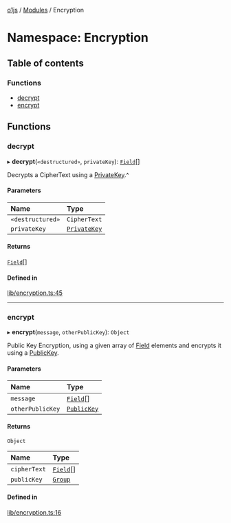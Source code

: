 [o1js](../README.md) / [Modules](../modules.md) / Encryption

# Namespace: Encryption

## Table of contents

### Functions

- [decrypt](Encryption.md#decrypt)
- [encrypt](Encryption.md#encrypt)

## Functions

### decrypt

▸ **decrypt**(`«destructured»`, `privateKey`): [`Field`](../classes/Field.md)[]

Decrypts a CipherText using a [PrivateKey](../classes/PrivateKey.md).^

#### Parameters

| Name | Type |
| :------ | :------ |
| `«destructured»` | `CipherText` |
| `privateKey` | [`PrivateKey`](../classes/PrivateKey.md) |

#### Returns

[`Field`](../classes/Field.md)[]

#### Defined in

[lib/encryption.ts:45](https://github.com/o1-labs/o1js/blob/fec4d35f/src/lib/encryption.ts#L45)

___

### encrypt

▸ **encrypt**(`message`, `otherPublicKey`): `Object`

Public Key Encryption, using a given array of [Field](../modules.md#field-1) elements and encrypts it using a [PublicKey](../classes/Types.PublicKey.md).

#### Parameters

| Name | Type |
| :------ | :------ |
| `message` | [`Field`](../classes/Field.md)[] |
| `otherPublicKey` | [`PublicKey`](../classes/Types.PublicKey.md) |

#### Returns

`Object`

| Name | Type |
| :------ | :------ |
| `cipherText` | [`Field`](../classes/Field.md)[] |
| `publicKey` | [`Group`](../classes/Group.md) |

#### Defined in

[lib/encryption.ts:16](https://github.com/o1-labs/o1js/blob/fec4d35f/src/lib/encryption.ts#L16)
